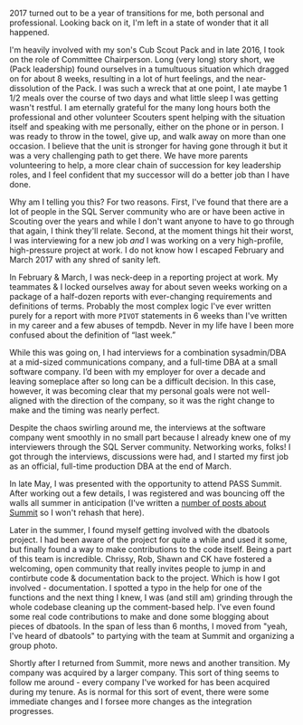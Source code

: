 2017 turned out to be a year of transitions for me, both personal and professional. Looking back on it, I'm left in a state of wonder that it all happened.

I'm heavily involved with my son's Cub Scout Pack and in late 2016, I took on the role of Committee Chairperson. Long (very long) story short, we (Pack leadership) found ourselves in a tumultuous situation which dragged on for about 8 weeks, resulting in a lot of hurt feelings, and the near-dissolution of the Pack. I was such a wreck that at one point, I ate maybe 1 1/2 meals over the course of two days and what little sleep I was getting wasn't restful. I am eternally grateful for the many long hours both the professional and other volunteer Scouters spent helping with the situation itself and speaking with me personally, either on the phone or in person. I was ready to throw in the towel, give up, and walk away on more than one occasion. I believe that the unit is stronger for having gone through it but it was a very challenging path to get there. We have more parents volunteering to help, a more clear chain of succession for key leadership roles, and I feel confident that my successor will do a better job than I have done.

Why am I telling you this? For two reasons. First, I've found that there are a lot of people in the SQL Server community who are or have been active in Scouting over the years and while I don't want anyone to have to go through that again, I think they'll relate. Second, at the moment things hit their worst, I was interviewing for a new job *and* I was working on a very high-profile, high-pressure project at work. I do not know how I escaped February and March 2017 with any shred of sanity left.

In February & March, I was neck-deep in a reporting project at work. My teammates & I locked ourselves away for about seven weeks working on a package of a half-dozen reports with ever-changing requirements and definitions of terms. Probably the most complex logic I've ever written purely for a report with more `PIVOT` statements in 6 weeks than I've written in my career and a few abuses of tempdb. Never in my life have I been more confused about the definition of “last week.”

While this was going on, I had interviews for a combination sysadmin/DBA at a mid-sized communications company, and a full-time DBA at a small software company. I’d been with my employer for over a decade and leaving someplace after so long can be a difficult decision. In this case, however, it was becoming clear that my personal goals were not well-aligned with the direction of the company, so it was the right change to make and the timing was nearly perfect.

Despite the chaos swirling around me, the interviews at the software company went smoothly in no small part because I already knew one of my interviewers through the SQL Server community. Networking works, folks! I got through the interviews, discussions were had, and I started my first job as an official, full-time production DBA at the end of March.

In late May, I was presented with the opportunity to attend PASS Summit. After working out a few details, I was registered and was bouncing off the walls all summer in anticipation (I've written a [number of posts about Summit](https://therestisjustcode.wordpress.com/category/pass-summit/) so I won't rehash that here).

Later in the summer, I found myself getting involved with the dbatools project. I had been aware of the project for quite a while and used it some, but finally found a way to make contributions to the code itself. Being a part of this team is incredible. Chrissy, Rob, Shawn and CK have fostered a welcoming, open community that really invites people to jump in and contirbute code & documentation back to the project. Which is how I got involved - documentation. I spotted a typo in the help for one of the functions and the next thing I knew, I was (and still am) grinding through the whole codebase cleaning up the comment-based help. I've even found some real code contributions to make and done some blogging about pieces of dbatools. In the span of less than 6 months, I moved from "yeah, I've heard of dbatools" to partying with the team at Summit and organizing a group photo.

Shortly after I returned from Summit, more news and another transition. My company was acquired by a larger company. This sort of thing seems to follow me around - every company I've worked for has been acquired during my tenure. As is normal for this sort of event, there were some immediate changes and I forsee more changes as the integration progresses.